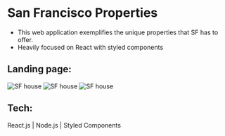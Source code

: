 # San Francisco Properties
- This web application exemplifies the unique properties that SF has to offer. 
- Heavily focused on React with styled components 
## Landing page: 
![SF house](https://imgur.com/JXYmsyF.png)
![SF house](https://imgur.com/KsJb3Ud.png)
![SF house](https://imgur.com/lvOkprc.png)

## Tech: 
React.js | Node.js | Styled Components